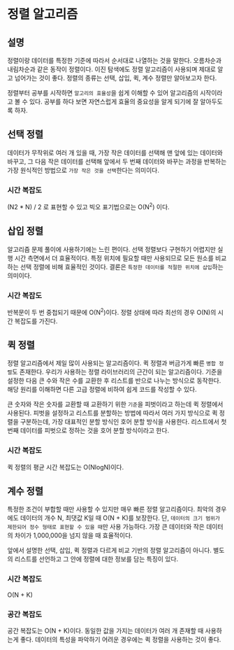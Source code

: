 # 정렬 알고리즘

## 설명

정렬이랑 데이터를 특정한 기준에 따라서 순서대로 나열하는 것을 말한다. 오름차순과 내림차순과 같은 동작이 정렬이다.
이진 탐색에도 정렬 알고리즘이 사용되며 제대로 알고 넘어가는 것이 좋다. 정렬의 종류는 선택, 삽입, 퀵, 계수 정렬만 알아보고자 한다.

정렬부터 공부를 시작하면 `알고리의 효율성`을 쉽게 이해할 수 있어 알고리즘의 시작이라고 볼 수 있다. 공부를 하다 보면 자연스럽게
효율의 중요성을 알게 되기에 잘 알아두도록 하자.

## 선택 정렬

데이터가 무작위로 여러 개 있을 때, 가장 작은 데이터를 선택해 맨 앞에 있는 데이터와 바꾸고, 그 다음 작은 데이터를 선택해 앞에서
두 번째 데이터와 바꾸는 과정을 반복하는 가장 원식적인 방법으로 `가장 작은 것을 선택`한다는 의미이다.

### 시간 복잡도

(N2 * N) / 2 로 표현할 수 있고 빅오 표기법으로는 O(N<sup>2</sup>) 이다.

## 삽입 정렬

알고리즘 문제 풀이에 사용하기에는 느린 편이다. 선택 정렬보다 구현하기 어렵지만 실행 시간 측면에서 더 효율적이다. 특정
위치에 필요할 때만 사용되므로 모든 원소를 비교하는 선택 정렬에 비해 효율적인 것이다. 결론은 `특정한 데이터를 적절한 위치에 삽입`하는
의미이다.

### 시간 복잡도

반복문이 두 번 중첩되기 때문에 O(N<sup>2</sup>)이다. 정렬 상태에 따라 최선의 경우 O(N)의 시간 복잡도를 가진다.

## 퀵 정렬

정렬 알고리즘에서 제일 많이 사용되는 알고리즘이다. 퀵 정렬과 버금가게 빠른 `병합 정렬`도 존재한다. 우리가 사용하는 정렬
라이브러리의 근간이 되는 알고리즘이다. 기준을 설정한 다음 큰 수와 작은 수를 교환한 후 리스트를 반으로 나누는 방식으로 동작한다. 해당 원리를 이해하면 다른 고급
정렬에 비하여 쉽게 코드를 작성할 수 있다.

큰 숫자와 작은 숫자를 교환할 때 교환하기 위한 `기준`을 피벗이라고 하는데 퀵 정렬에서 사용된다. 피벗을 설정하고 리스트를
분할하는 방법에 따라서 여러 가지 방식으로 퀵 정렬을 구분하는데, 가장 대표적인 분할 방식인 호어 분할 방식을 사용한다.
리스트에서 첫 번째 데이터를 피벗으로 정하는 것을 호어 분할 방식이라고 한다.

### 시간 복잡도

퀵 정렬의 평균 시간 복잡도는 O(NlogN)이다.

## 계수 정렬

특정한 조건이 부합할 때만 사용할 수 있지만 매우 빠른 정렬 알고리즘이다. 최악의 경우에도 데이터의 개수 N, 최댓값 K일 때
O(N + K)를 보장한다. 단, `데이터의 크기 범위가 제한되어 정수 형태로 표현할 수 있을 때`만 사용 가능하다. 가장 큰 데이터와
작은 데이터의 차이가 1,000,000을 넘지 않을 때 효율적이다.

앞에서 설명한 선택, 삽입, 퀵 정렬과 다르게 비교 기반의 정렬 알고리즘이 아니다. 별도의 리스트를 선언하고 그 안에 정렬에 대한 
정보를 담는 특징이 있다. 

### 시간 복잡도

O(N + K)

### 공간 복잡도

공간 복잡도는 O(N + K)이다. 동일한 값을 가지는 데이터가 여러 개 존재할 때 사용하는게 좋다. 데이터의 특성을 
파악하기 어려운 경우에는 퀵 정렬을 사용하는 것이 좋다.
